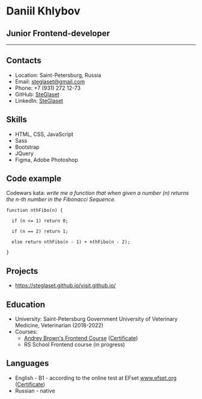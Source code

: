 # Daniil Khlybov

## Junior Frontend-developer
***
## Contacts
* Location: Saint-Petersburg, Russia
* Email: steglaset@gmail.com
* Phone: +7 (931) 272 12-73
* GitHub: [SteGlaset](github.com/SteGlaset)
* LinkedIn: [SteGlaset](www.linkedin.com/in/steglaset)
## Skills
* HTML, CSS, JavaScript
* Sass
* Bootstrap
* JQuery
* Figma, Adobe Photoshop
## Code example
Codewars kata: *write me a function that when given a number (n) returns the n-th number in the Fibonacci Sequence.*
```
function nthFibo(n) {

  if (n <= 1) return 0;
  
  if (n == 2) return 1;
  
  else return nthFibo(n - 1) + nthFibo(n - 2);
  
}
```
## Projects
* https://steglaset.github.io/visit.github.io/
## Education
* University: Saint-Petersburg Government University of Veterinary Medicine, Veterinarian (2018-2022)
* Courses:
  * [Andrey Brown's Frontend Course](https://vk.com/school_brown) ([Certificate](https://github.com/SteGlaset/rsschool-cv/blob/gh-pages/Certificates/Khlybov_Daniil.png))
  * RS School Frontend course (in progress)
## Languages
* English - B1 - according to the online test at EFset www.efset.org ([Certificate](https://github.com/SteGlaset/rsschool-cv/blob/gh-pages/Certificates/EF_SET_Certificate.pdf))
* Russian - native
